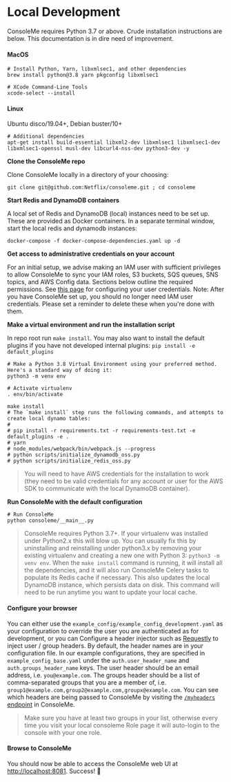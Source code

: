 # Local Development

ConsoleMe requires Python 3.7 or above. Crude installation instructions are below. This documentation is in dire need of improvement.

#### MacOS

```text
# Install Python, Yarn, libxmlsec1, and other dependencies
brew install python@3.8 yarn pkgconfig libxmlsec1

# XCode Command-Line Tools
xcode-select --install
```

#### Linux

Ubuntu disco/19.04+, Debian buster/10+

```text
# Additional dependencies
apt-get install build-essential libxml2-dev libxmlsec1 libxmlsec1-dev libxmlsec1-openssl musl-dev libcurl4-nss-dev python3-dev -y
```

**Clone the ConsoleMe repo**

Clone ConsoleMe locally in a directory of your choosing:

```text
git clone git@github.com:Netflix/consoleme.git ; cd consoleme
```

**Start Redis and DynamoDB containers**

A local set of Redis and DynamoDB \(local\) instances need to be set up. These are provided as Docker containers. In a separate terminal window, start the local redis and dynamodb instances:

```text
docker-compose -f docker-compose-dependencies.yaml up -d
```

**Get access to administrative credentials on your account**

For an initial setup, we advise making an IAM user with sufficient privileges to allow ConsoleMe to sync your IAM roles, S3 buckets, SQS queues, SNS topics, and AWS Config data. Sections below outline the required permissions. See [this page](https://docs.aws.amazon.com/cli/latest/userguide/cli-configure-files.html) for configuring your user credentials. Note: After you have ConsoleMe set up, you should no longer need IAM user credentials. Please set a reminder to delete these when you're done with them.

**Make a virtual environment and run the installation script**

In repo root run `make install`. You may also want to install the default plugins if you have not developed internal plugins: `pip install -e default_plugins`

```text
# Make a Python 3.8 Virtual Environment using your preferred method. Here's a standard way of doing it:
python3 -m venv env

# Activate virtualenv
. env/bin/activate

make install
# The `make install` step runs the following commands, and attempts to create local dynamo tables:
#
# pip install -r requirements.txt -r requirements-test.txt -e default_plugins -e .
# yarn
# node_modules/webpack/bin/webpack.js --progress
# python scripts/initialize_dynamodb_oss.py
# python scripts/initialize_redis_oss.py
```

> You will need to have AWS credentials for the installation to work \(they need to be valid credentials for any account or user for the AWS SDK to communicate with the local DynamoDB container\).

**Run ConsoleMe with the default configuration**

```text
# Run ConsoleMe
python consoleme/__main__.py
```

> ConsoleMe requires Python 3.7+. If your virtualenv was installed under Python2.x this will blow up. You can usually fix this by uninstalling and reinstalling under python3.x by removing your existing virtualenv and creating a new one with Python 3: `python3 -m venv env`. When the `make install` command is running, it will install all the dependencies, and it will also run ConsoleMe Celery tasks to populate its Redis cache if necessary. This also updates the local DynamoDB instance, which persists data on disk. This command will need to be run anytime you want to update your local cache.

#### Configure your browser

You can either use the `example_config/example_config_development.yaml` as your configuration to override the user you are authenticated as for development, or you can Configure a header injector such as [Requestly](https://www.requestly.in/) to inject user / group headers. By default, the header names are in your configuration file. In our example configurations, they are specified in `example_config_base.yaml` under the `auth.user_header_name` and `auth.groups_header_name` keys. The user header should be an email address, i.e. `you@example.com`. The groups header should be a list of comma-separated groups that you are a member of, i.e. `group1@example.com,group2@example.com,groupx@example.com`. You can see which headers are being passed to ConsoleMe by visiting the [`/myheaders` endpoint](http://localhost:8081/myheaders) in ConsoleMe.

> Make sure you have at least two groups in your list, otherwise every time you visit your local consoleme Role page it will auto-login to the console with your one role.

#### Browse to ConsoleMe

You should now be able to access the ConsoleMe web UI at [http://localhost:8081](http://localhost:8081/). Success! 🎉

